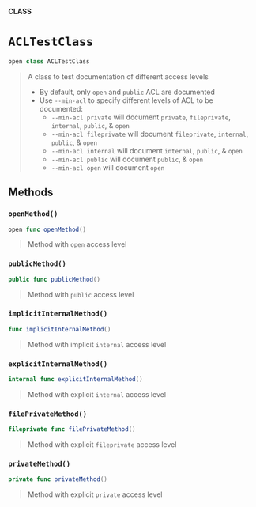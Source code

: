 **CLASS**

# `ACLTestClass`

```swift
open class ACLTestClass
```

> A class to test documentation of different access levels
> - By default, only `open` and `public` ACL are documented
> - Use `--min-acl` to specify different levels of ACL to be documented:
>   - `--min-acl private` will document `private`, `fileprivate`, `internal`, `public`, & `open`
>   - `--min-acl fileprivate` will document `fileprivate`, `internal`, `public`, & `open`
>   - `--min-acl internal` will document `internal`, `public`, & `open`
>   - `--min-acl public` will document `public`, & `open`
>   - `--min-acl open` will document `open`

## Methods
### `openMethod()`

```swift
open func openMethod()
```

> Method with `open` access level

### `publicMethod()`

```swift
public func publicMethod()
```

> Method with `public` access level

### `implicitInternalMethod()`

```swift
func implicitInternalMethod()
```

> Method with implicit `internal` access level

### `explicitInternalMethod()`

```swift
internal func explicitInternalMethod()
```

> Method with explicit `internal` access level

### `filePrivateMethod()`

```swift
fileprivate func filePrivateMethod()
```

> Method with explicit `fileprivate` access level

### `privateMethod()`

```swift
private func privateMethod()
```

> Method with explicit `private` access level
